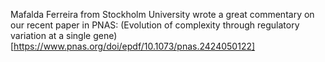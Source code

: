 Mafalda Ferreira from Stockholm University wrote a great commentary on our recent paper in PNAS: (Evolution of complexity through regulatory variation at a
single gene)[https://www.pnas.org/doi/epdf/10.1073/pnas.2424050122] 
